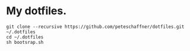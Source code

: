 # My dotfiles.

    git clone --recursive https://github.com/peteschaffner/dotfiles.git ~/.dotfiles
    cd ~/.dotfiles
    sh bootsrap.sh
